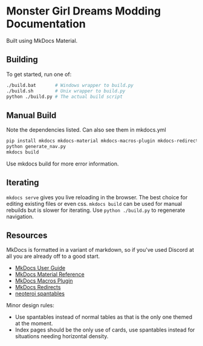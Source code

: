 # Monster Girl Dreams Modding Documentation

Built using MkDocs Material.

## Building

To get started, run one of:

```bash
./build.bat       # Windows wrapper to build.py
./build.sh        # Unix wrapper to build.py
python ./build.py # The actual build script
```

## Manual Build

Note the dependencies listed. Can also see them in mkdocs.yml

```bash
pip install mkdocs mkdocs-material mkdocs-macros-plugin mkdocs-redirects neoteroi_mkdocs
python generate_nav.py
mkdocs build
```

Use mkdocs build for more error information.

## Iterating

`mkdocs serve` gives you live reloading in the browser.
The best choice for editing existing files or even css. `mkdocs build`
can be used for manual rebuilds but is slower for iterating.
Use `python ./build.py` to regenerate navigation.

## Resources

MkDocs is formatted in a variant of markdown, so if you've used Discord at all
you are already off to a good start.

- [MkDocs User Guide](https://www.mkdocs.org/user-guide/)
- [MkDocs Material Reference](https://squidfunk.github.io/mkdocs-material/reference/)
- [MkDocs Macros Plugin](https://mkdocs-macros-plugin.readthedocs.io/en/latest/)
- [MkDocs Redirects](https://github.com/mkdocs/mkdocs-redirects#using)
- [neoteroi spantables](https://www.neoteroi.dev/mkdocs-plugins/spantable/)

Minor design rules:

- Use spantables instead of normal tables as that is the only one themed at the moment.
- Index pages should be the only use of cards,
use spantables instead for situations needing horizontal density.
